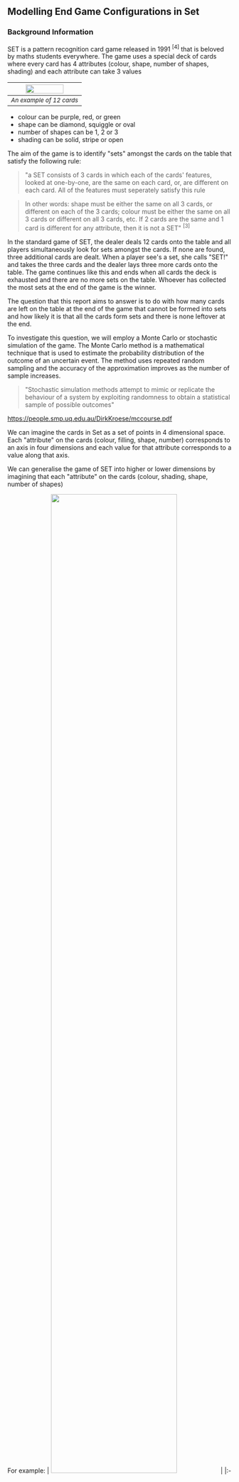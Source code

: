 ## Modelling End Game Configurations in Set

### Background Information
SET is a pattern recognition card game released in 1991 <sup>[4]</sup> that is beloved by maths students everywhere. The game uses a special deck of cards where every card has 4 attributes (colour, shape, number of shapes, shading) and each attribute can take 3 values

| <img src="SET-Main-Image-2-superJumbo.png" width="75%"> | 
|:--:| 
| <sup>*An example of 12 cards*</sup> |

* colour can be purple, red, or green
* shape can be diamond, squiggle or oval
* number of shapes can be 1, 2 or 3
* shading can be solid, stripe or open

The aim of the game is to identify "sets" amongst the cards on the table that satisfy the following rule: 
> "a SET consists of 3 cards in which each of the cards' features, looked at one-by-one, are the same on each card, or, are different on each card. All of the features must seperately satisfy this rule

> In other words: shape must be either the same on all 3 cards, or different on each of the 3 cards; colour must be either the same on all 3 cards or different on all 3 cards, etc.
> If 2 cards are the same and 1 card is different for any attribute, then it is not a SET" <sup> [3] </sup>


In the standard game of SET, the dealer deals 12 cards onto the table and all players simultaneously look for sets amongst the cards. If none are found, three additional cards are dealt. When a player see's a set, she calls "SET!" and takes the three cards and the dealer lays three more cards onto the table. The game continues like this and ends when all cards the deck is exhausted and there are no more sets on the table. Whoever has collected the most sets at the end of the game is the winner. 

The question that this report aims to answer is to do with how many cards are left on the table at the end of the game that cannot be formed into sets and how likely it is that all the cards form sets and there is none leftover at the end. 

To investigate this question, we will employ a Monte Carlo or stochastic simulation of the game. The Monte Carlo method is a mathematical technique that is used to estimate the probability distribution of the outcome of an uncertain event. The method uses repeated random sampling and the accuracy of the approximation improves as the number of sample increases. 

> "Stochastic simulation methods attempt to mimic or replicate the behaviour of a system by exploiting randomness to obtain a statistical sample of possible outcomes" 



https://people.smp.uq.edu.au/DirkKroese/mccourse.pdf

We can imagine the cards in Set as a set of points in 4 dimensional space. Each "attribute" on the cards (colour, filling, shape, number) corresponds to an axis in four dimensions and each value for that attribute corresponds to a value along that axis. 

We can generalise the game of SET into higher or lower dimensions by imagining that each "attribute" on the cards (colour, shading, shape, number of shapes) 

For example: 
| <img src="set-game-cards 1.png" width="75%"> | 
|:--:| 
| <sup>*Example set card with 2 striped purple squiggles*</sup> |

This card can be represented as the vector ("purple", "two", "squiggle", "stripe"). If we map each value to a digit 0, 1 or 2 (see table below) we can further compress the information contained in this card to (1, 1, 2, 1) 

|Attribute      | Value        | Digit Mapping | 
|---------------| -------------|:-------------:| 
| Colour        | Green        | 0             | 
|               | Purple       | 1             | 
|               | Red          | 2             |  
| Number        | 1            | 0             | 
|               | 2            | 1             | 
|               | 3            | 2             |  
| Shape         | Oval         | 0             | 
|               | Diamond      | 1             | 
|               | Squiggle     | 2             |  
| Shading       | Solid        | 0             | 
|               | Stripe       | 1             | 
|               | Open         | 2             |  


Once the cards have been compressed into a vector, it's easy to imagine a card with any number of dimensions and any number of values per dimension - you just add more elements to the vector and increase the range of digits. For example, we could have a a game of set with 7 attributes each of which had 9 different values. If we used the digits 0-8 to represent the different values for each attribute, a card from this game could be represented as (4, 1, 7, 2, 0, 2, 7) (since the number of the cards is values^dimensions, 9^7 = 4,782,969 which would become a quite long and cumbersome game).

now explain SET(3,3) HERE

The game of SET is governed by chance and probability. Imagining the game in different dimensions naturally invites the question: _Is the probability of particular outcomes in the game SET related to the dimension of the game and the number of values in each dimension?_ This question will be the focus of the rest of this report. 

  
### Introduction
This report is interested in the probability distribution of different configurations in the "end game" of SET. That is, what is the probability that there is a particular number of cards left on the board at the end of the game, none of which make sets with any other cards on the board? 

For now, we will discuss the conventional game of set in which there are 4 dimensions (colour, shape, number, filling) and three possible values for each dimension. From McMahon et al, we know that if there are more than 20 cards on the board, there must be a set amongst them (124). Additionally, if all but three cards have been made into sets, the remaining 3 cards _necessarily_ form a set (McMahon et al, 206). Based on these two facts, the possible number of cards left on the board at the end of the game are: 0, 6, 9, 12, 15, 18. 

The probability distribution for the number of cards left on the table in the conventional game of set is well documented (McMahon p265; Warne; Faulk). The purpose of this report is to ask the question - is the probability distribution the same in different dimensions of the game?      

We assume each shuffled deck equally likely and uniformly distributed
### Body
To simulate the game, three functions were written which are outlined below

#### function `is_it_a_set(x, d, n)`
The purpose of this function is to determine whether a list of cards form a set. The function takes three variables: `x`, a list of lists which contain the details of the cards being checked; `d`, the dimension of the game being played i.e. how many attributes each card has; and `n`, the number of values per attribute. The function either returns 1 if the cards form a set or 0 if they do not. 

An example call of this function is

```python
d = 4
n = 3
card_1 = [0, 1, 2, 0]
card_2 = [1, 1, 1, 1]
card_3 = [2, 1, 0, 2]

is_it_a_set([card_1, card_2, card_3], d, n)
```
The function loops over each position in the card and checks if the value at that position is the same in all cards or different in all cards or otherwise. If the value of an attribute is _not_ the same on all cards or _not_ different on all cards, the function returns 0. 

In the context of the example call, the function appends the 0th value in `card_1` and the 0th value in `card_2` and the 0th value in `card_3` to a list which is then converted to a set (python object) which deduplicates the values. If the set (python object) has length 1, the value at the 0th position must be the same on all 3 cards. Conversely, if the set (python object) has length 3, the value at the 0th position must be different on all 3 cards. If the condition is satisfied, we continue to the next position and repeat. If the condition is not satisfied, the cards do _not_ form a set and the function returns 0. 

In the example call, the values at each position are: in position 0 the values are {0, 1, 2} (all different); in position 1 the values are {1, 1, 1} (all the same), in position 2 the values are {2, 1, 0} (all different) and in position 3 the values are {0, 1, 2} (all different). For this example, the function would return 1. 

Note that the function takes d and n as input as it is designed to be dimension- and value- agnostic and can be used for versions of set with any dimensions and any values per dimension. 

#### function `find_sets_on_the_board(board, completed_sets, d, n)`
The purpose of this function is to look at a list of cards (the "board"), determine if any sets are present and append them to a list of sets found previously. The function takes four variables: `board`, a list of cards that make up the "board" or currently dealt cards; `completed_sets`, a list of lists where each sub-list is a set of three cards that have previously been found in the game; `d`, the dimension of the game being played i.e. how many attributes each card has; and `n`, the number of values per attribute. The function returns two variables, `board` and `completed_sets` which will either be 
* the same as when the variables were inputted if no sets are found on the board
* have three cards which form a set removed from `board` and appended to `completed_sets` if sets are found.

An example call of this function is 
```python
d = 4
n = 3
completed_sets = []
board = [(1, 0, 0, 2), (2, 1, 1, 2), (1, 1, 2, 1),
          (2, 2, 2, 1), (1, 2, 0, 2), (1, 2, 1, 0),
            (2, 1, 0, 1), (0, 0, 2, 2), (0, 1, 1, 0),
              (0, 1, 0, 0), (0, 1, 1, 2), (1, 0, 0, 0)]


board, completed_sets = find_sets_on_the_board(board,completed_sets,d,n)

```

The function iterates over every possible combination of n cards on the board in a random order and testing if those cards form a set by calling the `is_it_a_set` function until a set is found. Once a set is found, the cards that form the set are appended to the list `completed_sets` and removed from the list `board` and the new values of `completed_sets` and `board` are returned. If the function iterates over every possible combination of n cards on the board and no sets are found, `completed_sets` and `board` are returned, unchanged. 

The function makes use of the `itertools.combinations` method to determine the list of all possible combinations of cards on the board, as well as the `random.shuffle` method to iterate over the combinations in a random order. 

In the example call, there are a number of possible sets to find in `board` but for example, the function might find `[(1, 0, 0, 2), (1, 1, 2, 1), (1, 2, 1, 0)]` first and return

```python
board = [(2, 1, 1, 2),(2, 2, 2, 1), (1, 2, 0, 2),
           (2, 1, 0, 1), (0, 0, 2, 2), (0, 1, 1, 0),
            (0, 1, 0, 0), (0, 1, 1, 2), (1, 0, 0, 0)]
completed_sets = [[(1, 0, 0, 2), (1, 1, 2, 1), (1, 2, 1, 0)]]
```

Again, the function takes d and n as input as it is designed to be dimension- and value- agnostic and can be used for versions of set with any dimensions and any values per dimension. 

#### function `lets_play_set(d, n)`
The purpose of this function is to create a deck of cards, shuffle them, incrementally deal them onto the board, look for sets, deal more cards onto the board and look for more sets until the deck is exhausted and no more sets can be formed. 

The function takes two variables:`d`, the dimension of the game being played i.e. how many attributes each card has; and `n`, the number of values per attribute. 

This function uses `itertools.product` function to create every possible card from `n` and `d` and `random.shuffle` to shuffle the cards at the beginning of the game. 

The function returns two variables: `board`, a list of cards leftover at the end that cannot be formed into sets; and `completed_sets` a list of lists where each sub-list contains cards that were formed into sets during the game. 

An example call of this function is 
```python
d = 4
n = 3

board, completed_sets = lets_play_set(d,n)
```

Again, the function takes d and n as input as it is designed to be dimension- and value- agnostic and can be used for versions of set with any dimensions and any values per dimension. 

#### Main
The main section of the code 

Define the dimensions and values per dimension of the game and how many games are to be simulated. For each game, the number of remaining cards at the end of the game is recorded (for clarity, the number of cards remaining at the end of the game is divided by 3). 
```python
for i in range(games):
    board, completed_sets = lets_play_set(d,n)
    remainders.append(len(board)//n)
```

#### Results
Three simulations with the following conditions were run,
* 100,000 games of SET with 3 dimensions and 3 values per dimension
* 100,000 games of SET with 4 dimensions and 3 values per dimension
* 100,000 games of SET with 5 dimensions and 3 values per dimension

#### Analysis 



### Future work and references
#### Future work
#### References
1. McMahon, Liz, et al. The Joy of SET: The Many Mathematical Dimensions of a Seemingly Simple Card Game. Princeton University Press, 2017. 
2. [https://www.setgame.com/sites/default/files/teacherscorner/DEVELOPING%20MATHEMATICAL%20REASONING.pdf]
3. https://www.setgame.com/sites/default/files/instructions/SET%20INSTRUCTIONS%20-%20ENGLISH.pdf
4. https://en.wikipedia.org/wiki/Set_(card_game)
5. Heath, Michael T. “13 Random Numbers and Simulation.” Scientific Computing An Introductory Survey, 2nd ed., McGraw-Hill, New York, NY, 2002, pp. 511–517.
6. Warne, Henrik. “SET® Probabilities Revisited.” Henrik Warne’s Blog, 30 Sept. 2011, henrikwarne.com/2011/09/30/set-probabilities-revisited/.
7. Faulk, Mitchell. “Clearing the Table in the Game SET®.” Mitchell Faulk’s Blog, 27 Sept. 2022, mitchellmfaulk.wordpress.com/2022/09/09/clearing-the-table-in-the-game-set/. 
